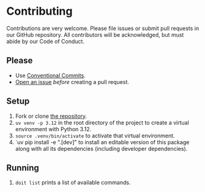 # Contributing

Contributions are very welcome.  Please file issues or submit pull
requests in our GitHub repository.  All contributors will be
acknowledged, but must abide by our Code of Conduct.

## Please

-   Use [Conventional Commits][conventional].
-   [Open an issue][repo] *before* creating a pull request.

## Setup

1.  Fork or clone [the repository][repo].
1.  `uv venv -p 3.12` in the root directory of the project
    to create a virtual environment with Python 3.12.
1.  `source .venv/bin/activate` to activate that virtual environment.
1.  `uv pip install -e ".[dev]" to install an editable version of this
    package along with all its dependencies (including developer
    dependencies).

## Running

1.  `doit list` prints a list of available commands.

[conventional]: https://www.conventionalcommits.org/
[repo]: https://github.com/gvwilson/snailz
